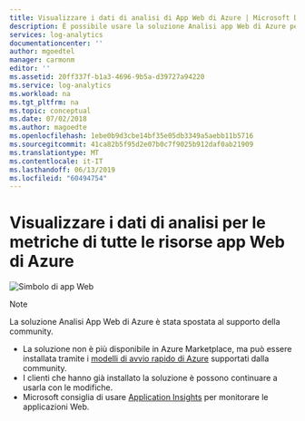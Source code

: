 ```yaml
---
title: Visualizzare i dati di analisi di App Web di Azure | Microsoft Docs
description: È possibile usare la soluzione Analisi app Web di Azure per ottenere informazioni dettagliate su App Web di Azure, raccogliendo metriche diverse in tutte le risorse app Web di Azure.
services: log-analytics
documentationcenter: ''
author: mgoedtel
manager: carmonm
editor: ''
ms.assetid: 20ff337f-b1a3-4696-9b5a-d39727a94220
ms.service: log-analytics
ms.workload: na
ms.tgt_pltfrm: na
ms.topic: conceptual
ms.date: 07/02/2018
ms.author: magoedte
ms.openlocfilehash: 1ebe0b9d3cbe14bf35e05db3349a5aebb11b5716
ms.sourcegitcommit: 41ca82b5f95d2e07b0c7f9025b912daf0ab21909
ms.translationtype: MT
ms.contentlocale: it-IT
ms.lasthandoff: 06/13/2019
ms.locfileid: "60494754"
---
```

# <a name="view-analytic-data-for-metrics-across-all-your-azure-web-app-resources"></a>Visualizzare i dati di analisi per le metriche di tutte le risorse app Web di Azure

![Simbolo di app Web](./media/azure-web-apps-analytics/azure-web-apps-analytics-symbol.png)  

> [!NOTE]
> La soluzione Analisi App Web di Azure è stata spostata al supporto della community.  
>- La soluzione non è più disponibile in Azure Marketplace, ma può essere installata tramite i [modelli di avvio rapido di Azure](https://azure.microsoft.com/resources/templates/101-webappazure-oms-monitoring/) supportati dalla community.
>- I clienti che hanno già installato la soluzione è possono continuare a usarla con le modifiche.  
>- Microsoft consiglia di usare [Application Insights](../../azure-monitor/app/app-insights-overview.md) per monitorare le applicazioni Web.
